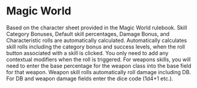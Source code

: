 # Magic World

Based on the character sheet provided in the Magic World rulebook. Skill Category Bonuses, Default skill percentages, Damage Bonus, and Characteristic rolls are automatically calculated. Automatically calculates skill rolls including the category bonus and success levels, when the roll button associated with a skill is clicked. You only need to add any contextual modifiers when the roll is triggered. For weapons skills, you will need to enter the base percentage for the weapon class into the base field for that weapon. Weapon skill rolls automatically roll damage including DB. For DB and weapon damage fields enter the dice code (1d4+1 etc.). 



